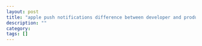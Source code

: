 ```yaml
---
layout: post
title: "apple push notifications difference between developer and production notification certificate"
description: ""
category: 
tags: []
---
```


